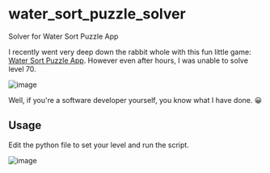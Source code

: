 # water_sort_puzzle_solver
Solver for Water Sort Puzzle App

I recently went very deep down the rabbit whole with this fun little game: [Water Sort Puzzle App](https://play.google.com/store/apps/details?id=com.gma.water.sort.puzzle&pcampaignid=web_share). However even after hours, I was unable to solve level 70.

![image](https://github.com/MPW1412/water_sort_puzzle_solver/assets/1448950/eed9281d-e83b-41a5-8366-d971966ee2d7)

Well, if you're a software developer yourself, you know what I have done. 😀

## Usage

Edit the python file to set your level and run the script.

![image](https://github.com/MPW1412/water_sort_puzzle_solver/assets/1448950/5d1959c5-de98-49b1-9724-331fa4125ad0)

